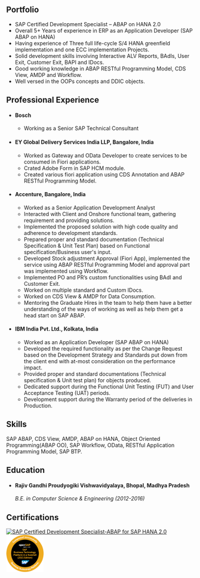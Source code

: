 ## Portfolio

* SAP Certified Development Specialist – ABAP on HANA 2.0
* Overall 5+ Years of experience in ERP as an Application Developer (SAP ABAP on HANA)
* Having experience of Three full life-cycle S/4 HANA greenfield implementation and one ECC implementation
  Projects.
* Solid development skills involving Interactive ALV Reports, BAdIs, User Exit, Customer Exit, BAPI and
  IDocs.
* Good working knowledge in ABAP RESTful Programming Model, CDS View, AMDP and Workflow.
* Well versed in the OOPs concepts and DDIC objects.

## Professional Experience

* #### Bosch
  - Working as a Senior SAP Technical Consultant

* #### EY Global Delivery Services India LLP, Bangalore, India
  - Worked as Gateway and OData Developer to create services to be consumed in Fiori applications.
  - Crated Adobe Form in SAP HCM module.
  - Created various fiori application using CDS Annotation and ABAP RESTful Programming Model.

* #### Accenture, Bangalore, India
  - Worked as a Senior Application Development Analyst
  - Interacted with Client and Onshore functional team, gathering requirement and providing solutions.
  - Implemented the proposed solution with high code quality and adherence to development standards.
  - Prepared proper and standard documentation (Technical Specification & Unit Test Plan) based on
    Functional specification/Business user's input.
  - Developed Stock adjustment Approval (Fiori App), implemented the service using ABAP RESTful
    Programming Model and approval part was implemented using Workflow.
  - Implemented PO and PR’s custom functionalities using BAdI and Customer Exit.
  - Worked on multiple standard and Custom IDocs.
  - Worked on CDS View & AMDP for Data Consumption.
  - Mentoring the Graduate Hires in the team to help them have a better understanding of the ways of
    working as well as help them get a head start on SAP ABAP.

* #### IBM India Pvt. Ltd., Kolkata, India
  - Worked as an Application Developer (SAP ABAP on HANA)
  - Developed the required functionality as per the Change Request based on the Development Strategy
    and Standards put down from the client end with at-most consideration on the performance impact.
  - Provided proper and standard documentations (Technical specification & Unit test plan) for objects
    produced.
  - Dedicated support during the Functional Unit Testing (FUT) and User Acceptance Testing (UAT)
    periods.
  - Development support during the Warranty period of the deliveries in Production.


## Skills
SAP ABAP, CDS View, AMDP, ABAP on HANA, Object Oriented Programming(ABAP OO), SAP Workflow, OData, RESTful Application Programming Model, SAP BTP.


## Education

* #### Rajiv Gandhi Proudyogiki Vishwavidyalaya, Bhopal, Madhya Pradesh

   *B.E. in Computer Science & Engineering (2012-2016)* 


## Certifications
 <p align='left'>
    <a href="https://www.credly.com/badges/f59e36c4-9f15-4fe9-b63d-f374e613c1b3">
      <img src="https://images.credly.com/size/680x680/images/60e6a251-6597-49c9-a349-6b24c981e1b9/E_HANAAW_16.png" alt="SAP Certified Development Specialist-ABAP for SAP HANA            2.0" width="100" height="100">
    </a>
    <a href="https://open.sap.com/verify/xusek-bokef-mecyd-gacof-dugot">
      <img src="img/btp1_open_badge.png" alt=" SAP Business Technology Platform in a Nutshell" width="100" height="100">
    </a>
 </p>

